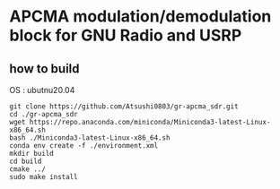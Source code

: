 # APCMA modulation/demodulation block for GNU Radio and USRP


## how to build
OS : ubutnu20.04
```shell
git clone https://github.com/Atsushi0803/gr-apcma_sdr.git
cd ./gr-apcma_sdr
wget https://repo.anaconda.com/miniconda/Miniconda3-latest-Linux-x86_64.sh
bash ./Miniconda3-latest-Linux-x86_64.sh
conda env create -f ./environment.xml
mkdir build
cd build
cmake ../
sudo make install
```
